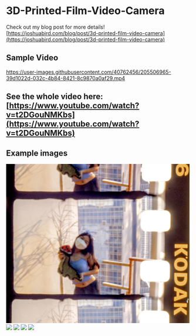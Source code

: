 # 3D-Printed-Film-Video-Camera

Check out my blog post for more details! [https://joshuabird.com/blog/post/3d-printed-film-video-camera](https://joshuabird.com/blog/post/3d-printed-film-video-camera)

## Sample Video

https://user-images.githubusercontent.com/40762456/205506965-39d1022d-032c-4b84-8421-8c9870a0af29.mp4

## See the whole video here: [https://www.youtube.com/watch?v=t2DGouNMKbs](https://www.youtube.com/watch?v=t2DGouNMKbs)

## Example images
<img src="https://github.com/jyjblrd/3D-Printed-Film-Video-Camera/blob/main/example-images/img1.jpg?raw=true" width="500" />
<img src="https://github.com/jyjblrd/3D-Printed-Film-Video-Camera/blob/main/example-images/img2.jpg?raw=true" width="500" />
<img src="https://github.com/jyjblrd/3D-Printed-Film-Video-Camera/blob/main/example-images/img3.jpg?raw=true" width="500" />
<img src="https://github.com/jyjblrd/3D-Printed-Film-Video-Camera/blob/main/example-images/img4.jpg?raw=true" width="500" />
<img src="https://github.com/jyjblrd/3D-Printed-Film-Video-Camera/blob/main/example-images/img5.jpg?raw=true" width="500" />

